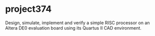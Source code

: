 # project374
Design, simulate, implement and verify a simple RISC processor on an Altera DE0 evaluation board using its Quartus II CAD environment.
